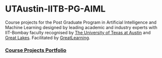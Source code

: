# UTAustin-IITB-PG-AIML
Course projects for the Post Graduate Program in Artificial Intelligence and Machine Learning designed by leading academic and industry experts with IIT-Bombay faculty recognised by [The University of Texas at Austin](https://www.mccombs.utexas.edu/execed/take-a-class/greatlearning) and [Great Lakes](https://www.greatlakes.edu.in/e-learning-programs/). Facilitated by [GreatLearning](https://www.greatlearning.in/pg-program-artificial-intelligence-course).

### [Course Projects Portfolio](https://eportfolio.greatlearning.in/surya-pradeep-kumar-varma-mudduluru)
